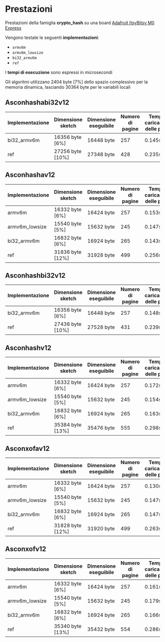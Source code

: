 # Prestazioni

Prestazioni della famiglia **crypto_hash** su una board [Adafruit ItsyBitsy M0 Express](https://www.adafruit.com/product/3727)

Vengono testate le seguenti **implementazioni**:
* `armv6m`
* `armv6m_lowsize`
* `bi32_armv6m`
* `ref`

I **tempi di esecuzione** sono espressi in microsecondi

Gli algoritmi utilizzano 2404 byte [7%] dello spazio complessivo per la memoria dinamica, lasciando 30364 byte per le variabili locali

## Asconhashabi32v12

| Implementazione | Dimensione sketch | Dimensione eseguibile | Numero di pagine | Tempo di caricamento delle pagine |
| --------------- | ----------------- | --------------------- | ---------------- | --------------------------------- |
| bi32_armv6m     | 16356 byte [6%]   | 16448 byte            | 257              | 0.145s                            |
| ref             | 27256 byte [10%]  | 27348 byte            | 428              | 0.235s                            |

## Asconhashav12

| Implementazione | Dimensione sketch | Dimensione eseguibile | Numero di pagine | Tempo di caricamento delle pagine |
| --------------- | ----------------- | --------------------- | ---------------- | --------------------------------- |
| armv6m          | 16332 byte [6%]   | 16424 byte            | 257              | 0.153s                            |
| armv6m_lowsize  | 15540 byte [5%]   | 15632 byte            | 245              | 0.147s                            |
| bi32_armv6m     | 16832 byte [6%]   | 16924 byte            | 265              | 0.143s                            |
| ref             | 31836 byte [12%]  | 31928 byte            | 499              | 0.256s                            |

## Asconhashbi32v12

| Implementazione | Dimensione sketch | Dimensione eseguibile | Numero di pagine | Tempo di caricamento delle pagine |
| --------------- | ----------------- | --------------------- | ---------------- | --------------------------------- |
| bi32_armv6m     | 16356 byte [6%]   | 16448 byte            | 257              | 0.148s                            |
| ref             | 27436 byte [10%]  | 27528 byte            | 431              | 0.239s                            |

## Asconhashv12

| Implementazione | Dimensione sketch | Dimensione eseguibile | Numero di pagine | Tempo di caricamento delle pagine |
| --------------- | ----------------- | --------------------- | ---------------- | --------------------------------- |
| armv6m          | 16332 byte [6%]   | 16424 byte            | 257              | 0.172s                            |
| armv6m_lowsize  | 15540 byte [5%]   | 15632 byte            | 245              | 0.154s                            |
| bi32_armv6m     | 16832 byte [6%]   | 16924 byte            | 265              | 0.163s                            |
| ref             | 35384 byte [13%]  | 35476 byte            | 555              | 0.298s                            |

## Asconxofav12

| Implementazione | Dimensione sketch | Dimensione eseguibile | Numero di pagine | Tempo di caricamento delle pagine |
| --------------- | ----------------- | --------------------- | ---------------- | --------------------------------- |
| armv6m          | 16332 byte [6%]   | 16424 byte            | 257              | 0.130s                            |
| armv6m_lowsize  | 15540 byte [5%]   | 15632 byte            | 245              | 0.147s                            |
| bi32_armv6m     | 16832 byte [6%]   | 16924 byte            | 265              | 0.147s                            |
| ref             | 31828 byte [12%]  | 31920 byte            | 499              | 0.263s                            |

## Asconxofv12

| Implementazione | Dimensione sketch | Dimensione eseguibile | Numero di pagine | Tempo di caricamento delle pagine |
| --------------- | ----------------- | --------------------- | ---------------- | --------------------------------- |
| armv6m          | 16332 byte [6%]   | 16424 byte            | 257              | 0.161s                            |
| armv6m_lowsize  | 15540 byte [5%]   | 15632 byte            | 245              | 0.179s                            |
| bi32_armv6m     | 16832 byte [6%]   | 16924 byte            | 265              | 0.166s                            |
| ref             | 35340 byte [13%]  | 35432 byte            | 554              | 0.286s                            |

